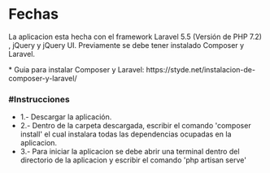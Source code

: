 # Fechas

<p>La aplicacion esta hecha con el framework Laravel 5.5 (Versión de PHP 7.2) , jQuery y jQuery UI. 
Previamente se debe tener instalado Composer y Laravel.</p>
 * Guia para instalar Composer y Laravel: https://styde.net/instalacion-de-composer-y-laravel/

<h3>#Instrucciones</h3>

<ul> 
	<li>1.- Descargar la aplicación.</li>
	<li>2.- Dentro de la carpeta descargada, escribir el comando 'composer install' el cual instalara todas las dependencias ocupadas en la 					aplicacion.</li>
	<li>3.- Para iniciar la aplicacion se debe abrir una terminal dentro del directorio de la aplicacion y escribir el comando 'php artisan serve'</li>
</ul>



